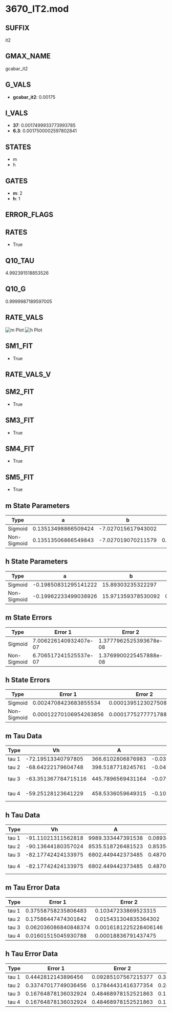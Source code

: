 # 3670_IT2.mod

## SUFFIX

it2

## GMAX_NAME

gcabar_it2

## G_VALS

- **gcabar_it2**: 0.00175

## I_VALS

- **37**: 0.0017499933773993785
- **6.3**: 0.0017500002597802841

## STATES

- m
- h

## GATES

- **m**: 2
- **h**: 1

## ERROR_FLAGS


## RATES

- True

## Q10_TAU

4.992391518853526

## Q10_G

0.9999987189597005

## RATE_VALS

![m Plot](/Users/pbozelos/Dropbox/icg-Chai-Panos/supermodels/output_markdown_files/Ca/3670_IT2.mod/images/m.png)
![h Plot](/Users/pbozelos/Dropbox/icg-Chai-Panos/supermodels/output_markdown_files/Ca/3670_IT2.mod/images/h.png)

## SM1_FIT

- True

## RATE_VALS_V

## SM2_FIT

- True

## SM3_FIT

- True

## SM4_FIT

- True

## SM5_FIT

- True

## m State Parameters

| Type | a | b | c | d |
| --- | --- | --- | --- | --- |
| Sigmoid | 0.13513498866509424 | -7.027015617943002 |
| Non-Sigmoid | 0.13513506866549843 | -7.027019070211579 | 0.9999997051012013 | 2.694617069682598e-07 |

## h State Parameters

| Type | a | b | c | d |
| --- | --- | --- | --- | --- |
| Sigmoid | -0.19850831295141222 | 15.89303235322297 |
| Non-Sigmoid | -0.19962233499038926 | 15.971359378530092 | 0.9962911697101058 | -8.11956764195332e-06 |

## m State Errors

| Type | Error 1 | Error 2 | Error 3 |
| --- | --- | --- | --- |
| Sigmoid | 7.006226140932407e-07 | 1.3777962525393678e-08 | 3.318153321364561e-07 |
| Non-Sigmoid | 6.706517241525537e-07 | 1.3769900225457888e-08 | 3.1762109889297884e-07 |

## h State Errors

| Type | Error 1 | Error 2 | Error 3 |
| --- | --- | --- | --- |
| Sigmoid | 0.0024708423683855534 | 0.0001395123027508692 | 0.002327530830628304 |
| Non-Sigmoid | 0.00012270106954263856 | 0.00017752777717887862 | 0.00011558427440199818 |

## m Tau Data

| Type | Vh | A | b1 | b2 | c1 | c2 | d1 | d2 | e1 | e2 |
| --- | --- | --- | --- | --- | --- | --- | --- | --- | --- | --- |
| tau 1 | -72.19513340797805 | 366.6102806876983 | -0.031124897946173697 | -0.09262876030200377 |
| tau 2 | -68.64222179604748 | 398.5187718245761 | -0.047173381533713775 | 0.00022117765944705412 | -0.11616053455453546 | -0.0021058827196321255 |
| tau 3 | -63.351367784715116 | 445.7896569431164 | -0.07511139152191526 | 0.0007966608680380691 | -2.6080571969717495e-06 | -0.11383954661347256 | -0.0031702056774846046 | -3.956197510720964e-05 |
| tau 4 | -59.25128123641229 | 458.5336059649315 | -0.10118173458237337 | 0.0016787574994193465 | -1.1707663381321988e-05 | 2.9023487894586228e-08 | -0.10053206661468997 | -0.0030566953774786004 | -7.29205417227327e-05 | -7.622579798168482e-07 |

## h Tau Data

| Type | Vh | A | b1 | b2 | c1 | c2 | d1 | d2 | e1 | e2 |
| --- | --- | --- | --- | --- | --- | --- | --- | --- | --- | --- |
| tau 1 | -91.11021311562818 | 9989.333447391538 | 0.08934769543813147 | 0.06874744809707653 |
| tau 2 | -90.13644180357024 | 8535.518726481523 | 0.8535476944873084 | 0.08076501658655402 | 0.07276253516666512 | -0.00032479914306883967 |
| tau 3 | -82.17742424133975 | 6802.449442373485 | 0.48701665463897925 | 0.08675894902079512 | 0.00342860642190984 | 0.11787134658660262 | -0.0015503115082593963 | 5.946163920872643e-06 |
| tau 4 | -82.17742424133975 | 6802.449442373485 | 0.48701665463897925 | 0.08675894902079512 | 0.00342860642190984 | 0.0 | 0.11787134658660262 | -0.0015503115082593963 | 5.946163920872643e-06 | 0.0 |

## m Tau Error Data

| Type | Error 1 | Error 2 | Error 3 |
| --- | --- | --- | --- |
| tau 1 | 0.37558758235806483 | 0.10347233869523315 | 0.19004443334135063 |
| tau 2 | 0.17586447474301842 | 0.015431304835364302 | 0.08898607413369808 |
| tau 3 | 0.062036086840848374 | 0.0016181225228406146 | 0.031389783699356355 |
| tau 4 | 0.01601515045930788 | 0.00018836791437475 | 0.008103543186403972 |

## h Tau Error Data

| Type | Error 1 | Error 2 | Error 3 |
| --- | --- | --- | --- |
| tau 1 | 0.4442812143896456 | 0.09285107567215377 | 0.31689311574127044 |
| tau 2 | 0.33747017749036456 | 0.17844431416377354 | 0.24070785023309677 |
| tau 3 | 0.16764878136032924 | 0.48468978152521863 | 0.11957909304917916 |
| tau 4 | 0.16764878136032924 | 0.48468978152521863 | 0.11957909304917916 |

